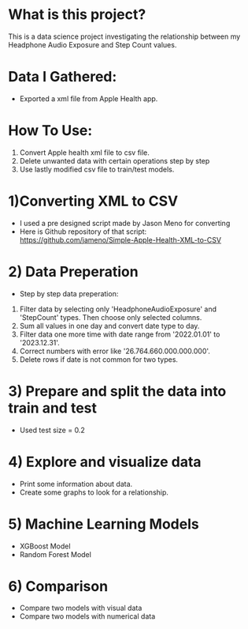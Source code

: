 # What is this project?
This is a data science project investigating the relationship between my Headphone Audio Exposure and Step Count values.

# Data I Gathered:
* Exported a xml file from Apple Health app.

# How To Use:
1) Convert Apple health xml file to csv file.
2) Delete unwanted data with certain operations step by step
3) Use lastly modified csv file to train/test models.

# 1)Converting XML to CSV
* I used a pre designed script made by Jason Meno for converting
* Here is Github repository of that script: https://github.com/jameno/Simple-Apple-Health-XML-to-CSV

# 2) Data Preperation
* Step by step data preperation:
1) Filter data by selecting only 'HeadphoneAudioExposure' and 'StepCount' types. Then choose only selected columns.
2) Sum all values in one day and convert date type to day.
3) Filter data one more time with date range from '2022.01.01' to '2023.12.31'.
4) Correct numbers with error like '26.764.660.000.000.000'.
5) Delete rows if date is not common for two types.

# 3) Prepare and split the data into train and test
* Used test size = 0.2

# 4) Explore and visualize data
* Print some information about data.
* Create some graphs to look for a relationship.

# 5) Machine Learning Models
* XGBoost Model
* Random Forest Model

# 6) Comparison
* Compare two models with visual data
* Compare two models with numerical data  
